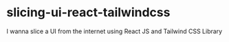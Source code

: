 # slicing-ui-react-tailwindcss
I wanna slice a UI from the internet using React JS and Tailwind CSS Library
